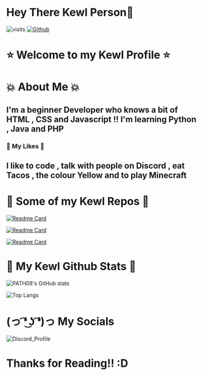 # Hey There Kewl Person:wave:

![visits](https://komarev.com/ghpvc/?username=PATH08&color=yellow&style=plastic-square) [![Github](https://img.shields.io/github/followers/PATH08?label=Followers&style=social)](https://github.com/PATH08)

# :star: Welcome to my Kewl Profile :star:

# :boom: About Me :boom:
## I'm a beginner Developer who knows a bit of HTML , CSS and Javascript !! I'm learning  Python , Java and PHP 

### :gem: My Likes :gem:
## I like to code , talk with people on Discord , eat Tacos , the colour Yellow and to play Minecraft

# :cake: Some of my Kewl Repos :cake:

[![Readme Card](https://github-readme-stats.vercel.app/api/pin/?username=PATH08&repo=PATH08.github.io&theme=omni&show_owner=true)](https://github.com/PATH08/PATH08.github.io)    

[![Readme Card](https://github-readme-stats.vercel.app/api/pin/?username=PATH08&repo=AyyOrange&theme=omni&show_owner=true)](https://github.com/PATH08/AyyOrange)

[![Readme Card](https://github-readme-stats.vercel.app/api/pin/?username=PATH08&repo=sanitizer.ml&theme=omni&show_owner=true)](https://github.com/PATH08/sanitizer.ml)



# :fish_cake: My Kewl Github Stats :fish_cake:
![PATH08's GitHub stats](https://github-readme-stats.vercel.app/api?username=PATH08&theme=omni&show_icons=true)   

![Top Langs](https://github-readme-stats.vercel.app/api/top-langs/?username=PATH08&layout=compact&theme=omni)

# (っ ͡❛ ͜ʖ ͡❛)っ My Socials

![Discord_Profile](https://discord.c99.nl/widget/theme-4/560347189142880281.png)


# Thanks for Reading!! :D
